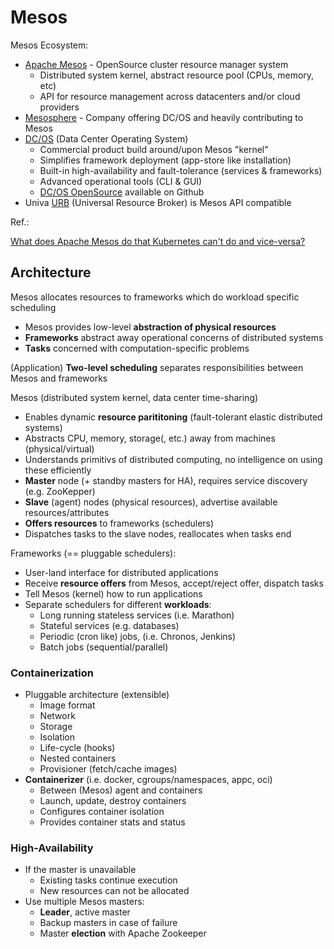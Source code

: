 # Mesos

Mesos Ecosystem:

* [Apache Mesos][1] - OpenSource cluster resource manager system
  - Distributed system kernel, abstract resource pool (CPUs, memory, etc)
  - API for resource management across datacenters and/or cloud providers
* [Mesosphere][3] - Company offering DC/OS and heavily contributing to Mesos
* [DC/OS][4] (Data Center Operating System)
  - Commercial product build around/upon Mesos "kernel"
  - Simplifies framework deployment (app-store like installation)
  - Built-in high-availability and fault-tolerance (services & frameworks)
  - Advanced operational tools (CLI & GUI)
  - [DC/OS OpenSource][5] available on Github
* Univa [URB][7] (Universal Resource Broker) is Mesos API compatible

Ref.:

[What does Apache Mesos do that Kubernetes can't do and vice-versa?](https://stackoverflow.com/questions/47769570/what-does-apache-mesos-do-that-kubernetes-cant-do-and-vice-versa)


## Architecture

Mesos allocates resources to frameworks which do workload specific scheduling

* Mesos provides low-level **abstraction of physical resources**
* **Frameworks** abstract away operational concerns of distributed systems
* **Tasks** concerned with computation-specific problems

(Application) **Two-level scheduling** separates responsibilities between Mesos and frameworks

Mesos (distributed system kernel, data center time-sharing)

- Enables dynamic **resource parititoning** (fault-tolerant elastic distributed systems)
- Abstracts CPU, memory, storage(, etc.) away from machines (physical/virtual)
- Understands primitivs of distributed computing, no intelligence on using these efficiently
- **Master** node (+ standby masters for HA), requires service discovery (e.g. ZooKepper)
- **Slave** (agent) nodes (physical resources), advertise available resources/attributes
- **Offers resources** to frameworks (schedulers)
- Dispatches tasks to the slave nodes, reallocates when tasks end

Frameworks (== pluggable schedulers):

* User-land interface for distributed applications
* Receive **resource offers** from Mesos, accept/reject offer, dispatch tasks
* Tell Mesos (kernel) how to run applications
* Separate schedulers for different **workloads**:
  - Long running stateless services (i.e. Marathon)
  - Stateful services (e.g. databases)
  - Periodic (cron like) jobs, (i.e. Chronos, Jenkins)
  - Batch jobs (sequential/parallel)

### Containerization

* Pluggable architecture (extensible)
  - Image format
  - Network
  - Storage
  - Isolation
  - Life-cycle (hooks)
  - Nested containers
  - Provisioner (fetch/cache images)
* **Containerizer** (i.e. docker, cgroups/namespaces, appc, oci)
  - Between (Mesos) agent and containers
  - Launch, update, destroy containers
  - Configures container isolation
  - Provides container stats and status

### High-Availability

* If the master is unavailable
  - Existing tasks continue execution
  - New resources can not be allocated
* Use multiple Mesos masters:
  - **Leader**, active master
  - Backup masters in case of failure
  - Master **election** with Apache Zookeeper

[1]: https://mesos.apache.org/
[2]: https://github.com/apache/mesos/
[3]: https://mesosphere.com/
[4]: https://dcos.io/
[5]: https://github.com/dcos/dcos
[7]: https://github.com/UnivaCorporation/urb-core
